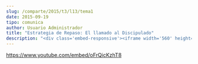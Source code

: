 ```yaml
---
slug: /comparte/2015/t3/l13/tema1
date: 2015-09-19
tipo: comunica
author: Usuario Administrador
title: "Estrategia de Repaso: El llamado al Discipulado"
description: "<div class='embed-responsive'><iframe width='560' height='315' src='https://www.youtube.com/embed/oFrQicKzhT8' frameborder='0' allowfullscreen></iframe></div>"
---
```


https://www.youtube.com/embed/oFrQicKzhT8

